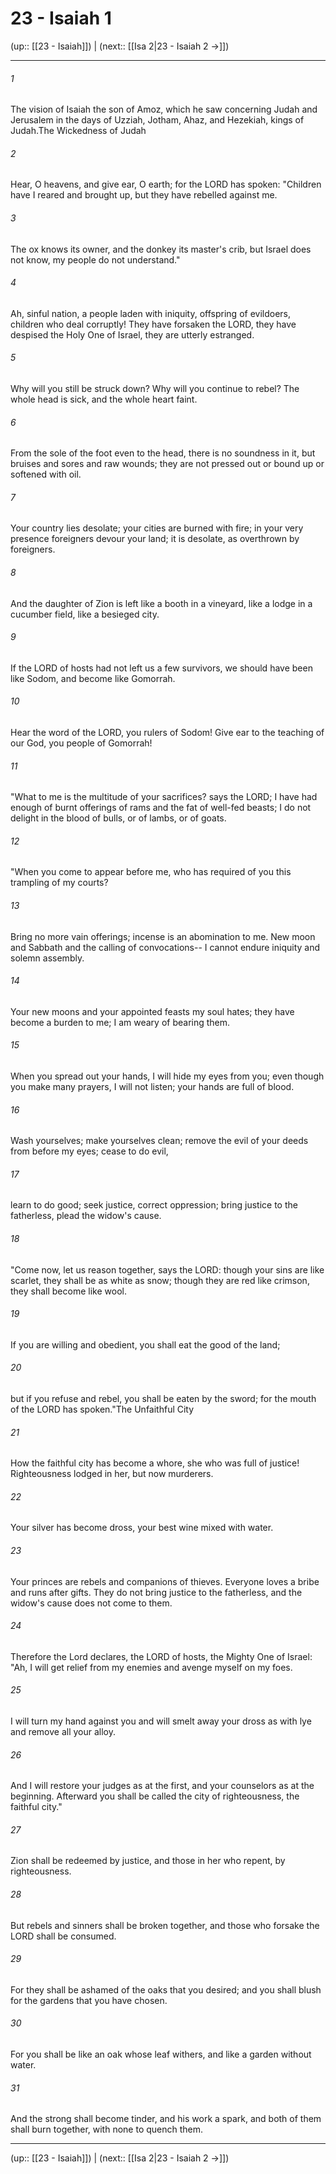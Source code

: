 # 23 - Isaiah 1

(up:: [[23 - Isaiah]]) | (next:: [[Isa 2|23 - Isaiah 2 →]])

***


###### 1 
The vision of Isaiah the son of Amoz, which he saw concerning Judah and Jerusalem in the days of Uzziah, Jotham, Ahaz, and Hezekiah, kings of Judah.The Wickedness of Judah 

###### 2 
Hear, O heavens, and give ear, O earth; for the LORD has spoken: "Children have I reared and brought up, but they have rebelled against me. 

###### 3 
The ox knows its owner, and the donkey its master's crib, but Israel does not know, my people do not understand." 

###### 4 
Ah, sinful nation, a people laden with iniquity, offspring of evildoers, children who deal corruptly! They have forsaken the LORD, they have despised the Holy One of Israel, they are utterly estranged. 

###### 5 
Why will you still be struck down? Why will you continue to rebel? The whole head is sick, and the whole heart faint. 

###### 6 
From the sole of the foot even to the head, there is no soundness in it, but bruises and sores and raw wounds; they are not pressed out or bound up or softened with oil. 

###### 7 
Your country lies desolate; your cities are burned with fire; in your very presence foreigners devour your land; it is desolate, as overthrown by foreigners. 

###### 8 
And the daughter of Zion is left like a booth in a vineyard, like a lodge in a cucumber field, like a besieged city. 

###### 9 
If the LORD of hosts had not left us a few survivors, we should have been like Sodom, and become like Gomorrah. 

###### 10 
Hear the word of the LORD, you rulers of Sodom! Give ear to the teaching of our God, you people of Gomorrah! 

###### 11 
"What to me is the multitude of your sacrifices? says the LORD; I have had enough of burnt offerings of rams and the fat of well-fed beasts; I do not delight in the blood of bulls, or of lambs, or of goats. 

###### 12 
"When you come to appear before me, who has required of you this trampling of my courts? 

###### 13 
Bring no more vain offerings; incense is an abomination to me. New moon and Sabbath and the calling of convocations-- I cannot endure iniquity and solemn assembly. 

###### 14 
Your new moons and your appointed feasts my soul hates; they have become a burden to me; I am weary of bearing them. 

###### 15 
When you spread out your hands, I will hide my eyes from you; even though you make many prayers, I will not listen; your hands are full of blood. 

###### 16 
Wash yourselves; make yourselves clean; remove the evil of your deeds from before my eyes; cease to do evil, 

###### 17 
learn to do good; seek justice, correct oppression; bring justice to the fatherless, plead the widow's cause. 

###### 18 
"Come now, let us reason together, says the LORD: though your sins are like scarlet, they shall be as white as snow; though they are red like crimson, they shall become like wool. 

###### 19 
If you are willing and obedient, you shall eat the good of the land; 

###### 20 
but if you refuse and rebel, you shall be eaten by the sword; for the mouth of the LORD has spoken."The Unfaithful City 

###### 21 
How the faithful city has become a whore, she who was full of justice! Righteousness lodged in her, but now murderers. 

###### 22 
Your silver has become dross, your best wine mixed with water. 

###### 23 
Your princes are rebels and companions of thieves. Everyone loves a bribe and runs after gifts. They do not bring justice to the fatherless, and the widow's cause does not come to them. 

###### 24 
Therefore the Lord declares, the LORD of hosts, the Mighty One of Israel: "Ah, I will get relief from my enemies and avenge myself on my foes. 

###### 25 
I will turn my hand against you and will smelt away your dross as with lye and remove all your alloy. 

###### 26 
And I will restore your judges as at the first, and your counselors as at the beginning. Afterward you shall be called the city of righteousness, the faithful city." 

###### 27 
Zion shall be redeemed by justice, and those in her who repent, by righteousness. 

###### 28 
But rebels and sinners shall be broken together, and those who forsake the LORD shall be consumed. 

###### 29 
For they shall be ashamed of the oaks that you desired; and you shall blush for the gardens that you have chosen. 

###### 30 
For you shall be like an oak whose leaf withers, and like a garden without water. 

###### 31 
And the strong shall become tinder, and his work a spark, and both of them shall burn together, with none to quench them.

***

(up:: [[23 - Isaiah]]) | (next:: [[Isa 2|23 - Isaiah 2 →]])
